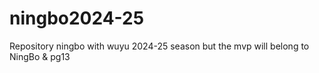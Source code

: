 # ningbo2024-25
Repository ningbo with wuyu 2024-25 season
but the mvp will belong to NingBo & pg13
